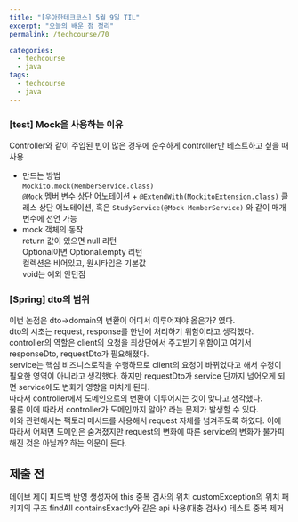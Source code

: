 ```yaml
---
title: "[우아한테크코스] 5월 9일 TIL"
excerpt: "오늘의 배운 점 정리"
permalink: /techcourse/70

categories:
  - techcourse
  - java
tags:
  - techcourse  
  - java
---  
```

### [test] Mock을 사용하는 이유  
Controller와 같이 주입된 빈이 많은 경우에 순수하게 controller만 테스트하고 싶을 때 사용  
- 만드는 방법  
`Mockito.mock(MemberService.class)`  
`@Mock` 멤버 변수 상단 어노테이션 + `@ExtendWith(MockitoExtension.class)` 클래스 상단 어노테이션, 혹은 `StudyService(@Mock MemberService)` 와 같이 매개변수에 선언 가능  
- mock 객체의 동작  
return 값이 있으면 null 리턴  
Optional이면 Optional.empty 리턴  
컬렉션은 비어있고, 원시타입은 기본값  
void는 예외 안던짐  

### [Spring] dto의 범위  
이번 논점은 dto->domain의 변환이 어디서 이루어져야 옳은가? 였다.  
dto의 시초는 request, response를 한번에 처리하기 위함이라고 생각했다.  
controller의 역할은 client의 요청을 최상단에서 주고받기 위함이고 여기서 responseDto, requestDto가 필요해졌다.  
service는 핵심 비즈니스로직을 수행하므로 client의 요청이 바뀌었다고 해서 수정이 필요한 영역이 아니라고 생각했다. 하지만 requestDto가 service 단까지 넘어오게 되면 service에도 변화가 영향을 미치게 된다.  
따라서 controller에서 도메인으로의 변환이 이루어지는 것이 맞다고 생각했다.  
물론 이에 따라서 controller가 도메인까지 알아? 라는 문제가 발생할 수 있다.  
이와 관련해서는 팩토리 메서드를 사용해서 request 자체를 넘겨주도록 하였다. 이에 따라서 어쩌면 도메인은 숨겨졌지만 request의 변화에 따른 service의 변화가 불가피해진 것은 아닐까? 하는 의문이 든다.  


## 제출 전
데이브 제이 피드백 반영
생성자에 this 
중복 검사의 위치
customException의 위치
패키지의 구조
findAll containsExactly와 같은 api 사용(대충 검사x)
테스트 중복 제거